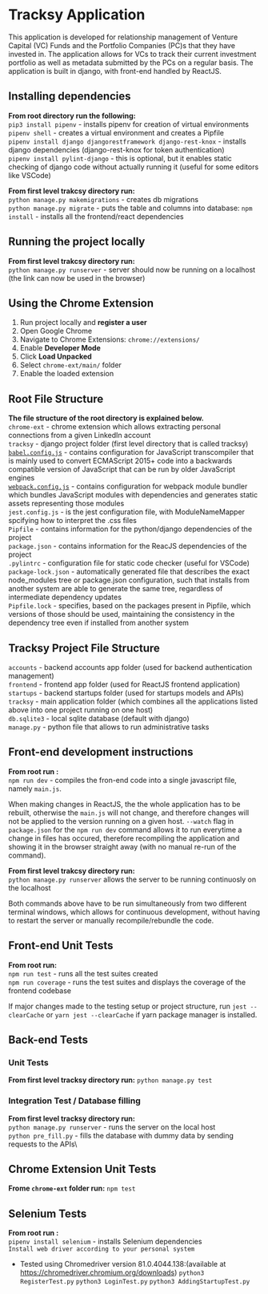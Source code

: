 # Tracksy Application

This application is developed for relationship management of Venture Capital (VC) Funds and the Portfolio Companies (PC)s that they have invested in. The application allows for VCs to track their current investment portfolio as well as metadata submitted by the PCs on a regular basis. The application is built in django, with front-end handled by ReactJS.

## Installing dependencies

**From root directory run the following:**\
`pip3 install pipenv` - installs pipenv for creation of virtual environments \
`pipenv shell` - creates a virtual environment and creates a Pipfile \
`pipenv install django djangorestframework django-rest-knox` - installs django dependencies (django-rest-knox for token authentication) \
`pipenv install pylint-django` - this is optional, but it enables static checking of django code without actually running it (useful for some editors like VSCode)

**From first level trakcsy directory run:**\
`python manage.py makemigrations` - creates db migrations \
`python manage.py migrate` - puts the table and columns into database:
`npm install` - installs all the frontend/react dependencies

## Running the project locally

**From first level trakcsy directory run:**\
`python manage.py runserver` - server should now be running on a localhost (the link can now be used in the browser)

## Using the Chrome Extension
1. Run project locally and **register a user**
1. Open Google Chrome
1. Navigate to Chrome Extensions: `chrome://extensions/`
1. Enable **Developer Mode**
1. Click **Load Unpacked**
1. Select `chrome-ext/main/` folder
1. Enable the loaded extension

## Root File Structure

**The file structure of the root directory is explained below.**\
`chrome-ext` - chrome extension which allows extracting personal connections from a given LinkedIn account\
`tracksy` - django project folder (first level directory that is called tracksy)\
[`babel.config.js`](https://babeljs.io/) - contains configuration for JavaScript transcompiler that is mainly used to convert ECMAScript 2015+ code into a backwards compatible version of JavaScript that can be run by older JavaScript engines \
[`webpack.config.js`](https://webpack.js.org/) - contains configuration for webpack module bundler which bundles JavaScript modules with dependencies and generates static assets representing those modules\
`jest.config.js` - is the jest configuration file, with ModuleNameMapper spcifying how to interpret the .css files\
`Pipfile` - contains information for the python/django dependencies of the project \
`package.json` - contains information for the ReacJS dependencies of the project\
`.pylintrc` - configuration file for static code checker (useful for VSCode)\
`package-lock.json` - automatically generated file that describes the exact node_modules tree or package.json configuration, such that installs from another system are able to generate the same tree, regardless of intermediate dependency updates\
`Pipfile.lock` - specifies, based on the packages present in Pipfile, which versions of those should be used, maintaining the consistency in the dependency tree even if installed from another system

## Tracksy Project File Structure

`accounts` - backend accounts app folder (used for backend authentication management)\
`frontend` - frontend app folder (used for ReactJS frontend application) \
`startups` - backend startups folder (used for startups models and APIs)\
`tracksy` - main application folder (which combines all the applications listed above into one project running on one host)\
`db.sqlite3` - local sqlite database (default with django)\
`manage.py` - python file that allows to run administrative tasks

## Front-end development instructions

**From root run :**\
`npm run dev` - compiles the fron-end code into a single javascript file, namely `main.js`.

When making changes in ReactJS, the the whole application has to be rebuilt, otherwise the `main.js` will not change, and therefore changes will not be applied to the version running on a given host. `--watch` flag in `package.json` for the `npm run dev` command allows it to run everytime a change in files has occured, therefore recompiling the application and showing it in the browser straight away (with no manual re-run of the command).

**From first level trakcsy directory run:**\
`python manage.py runserver` allows the server to be running continuosly on the localhost

Both commands above have to be run simultaneously from two different terminal windows, which allows for continuous development, without having to restart the server or manually recompile/rebundle the code.

## Front-end Unit Tests 

**From root run:**\
`npm run test` - runs all the test suites created\
`npm run coverage` - runs the test suites and displays the coverage of the frontend codebase

If major changes made to the testing setup or project structure, run `jest --clearCache` or `yarn jest --clearCache` if yarn package manager is installed.

## Back-end Tests
### Unit Tests
**From first level tracksy directory run:**
`python manage.py test`
### Integration Test / Database filling
**From first level tracksy directory run:** \
`python manage.py runserver` - runs the server on the local host\
`python pre_fill.py` - fills the database with dummy data by sending requests to the APIs\

## Chrome Extension Unit Tests
**Frome `chrome-ext` folder run:**
`npm test`

## Selenium Tests
**From root run :**\
`pipenv install selenium` - installs Selenium dependencies\
`Install web driver according to your personal system`
- Tested using Chromedriver version 81.0.4044.138:(available at https://chromedriver.chromium.org/downloads) 
`python3 RegisterTest.py`
`python3 LoginTest.py`
`python3 AddingStartupTest.py`

